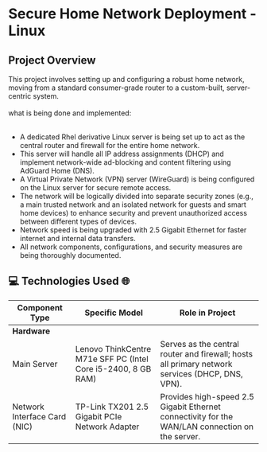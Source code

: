 <h1>Secure Home Network Deployment - Linux</h1>

<h2>Project Overview</h2>
This project involves setting up and configuring a robust home network, moving from a standard consumer-grade router to a custom-built, server-centric system.<br>
<br>
what is being done and implemented:<br>
<br>

  - A dedicated Rhel derivative Linux server is being set up to act as the central router and firewall for the entire home network.
  - This server will handle all IP address assignments (DHCP) and implement network-wide ad-blocking and content filtering using AdGuard Home (DNS).
  - A Virtual Private Network (VPN) server (WireGuard) is being configured on the Linux server for secure remote access.
  - The network will be logically divided into separate security zones (e.g., a main trusted network and an isolated network for guests and smart home devices) to enhance security and prevent unauthorized access between different types of devices.
  - Network speed is being upgraded with 2.5 Gigabit Ethernet for faster internet and internal data transfers.
  - All network components, configurations, and security measures are being thoroughly documented.

  <h2>💻 Technologies Used 🌐</h2>

| Component Type | Specific Model | Role in Project |
|---|---|---|
| <b>**Hardware**</b> |
| Main Server | Lenovo ThinkCentre M71e SFF PC (Intel Core i5-2400, 8 GB RAM) | Serves as the central router and firewall; hosts all primary network services (DHCP, DNS, VPN). |
| Network Interface Card (NIC) | TP-Link TX201 2.5 Gigabit PCIe Network Adapter | Provides high-speed 2.5 Gigabit Ethernet connectivity for the WAN/LAN connection on the server. |
    
    
